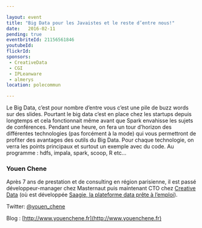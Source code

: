 ```yaml
---

layout: event
title: "Big Data pour les Javaistes et le reste d’entre nous!"
date:   2016-02-11
pending: true
eventbriteId: 21156561846
youtubeId:
flickrId: 
sponsors:
 - CreativeData
 - CGI
 - IPLeanware
 - almerys
location: polecommun

---
```


Le Big Data, c’est pour nombre d’entre vous c’est une pile de buzz words sur des slides. Pourtant le big data c’est en place chez les startups depuis longtemps et cela fonctionnait même avant que Spark envahisse les sujets de conférences.
Pendant une heure, on fera un tour d’horizon des différentes technologies (pas forcément à la mode) qui vous permettront de profiter des avantages des outils du Big Data.
Pour chaque technologie, on verra les points principaux et surtout un exemple avec du code. Au programme : hdfs, impala, spark, scoop, R etc...

### Youen Chene

Après 7 ans de prestation et de consulting en région parisienne, il est passé développeur-manager chez Masternaut puis maintenant CTO chez [Creative Data](https://www.creativedata.fr/) (où est développée [Saagie, la plateforme data prête à l’emploi](http://www.saagie.com)).

Twitter: [@youen_chene](https://twitter.com/youen_chene)

Blog : [http://www.youenchene.fr](http://www.youenchene.fr)
